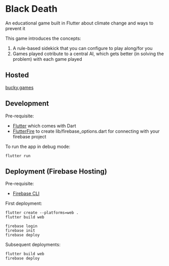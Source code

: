 # Black Death

An educational game built in Flutter about climate change and ways to prevent it

This game introduces the concepts:
1. A rule-based sidekick that you can configure to play along/for you
2. Games played cotribute to a central AI, which gets better (in solving the problem) with each game played

## Hosted

[bucky.games](https://bucky.games)

## Development

Pre-requisite:

- [Flutter](https://flutter.dev/docs/get-started/install) which comes with Dart
- [FlutterFire](https://firebase.flutter.dev/docs/overview#installation) to create lib/firebase_options.dart for connecting with your firebase project

To run the app in debug mode:

    flutter run

## Deployment (Firebase Hosting)

Pre-requisite:

- [Firebase CLI](https://firebase.google.com/docs/cli)

First deployment:

    flutter create --platforms=web .
    flutter build web

    firebase login
    firebase init
    firebase deploy

Subsequent deployments:

    flutter build web
    firebase deploy
